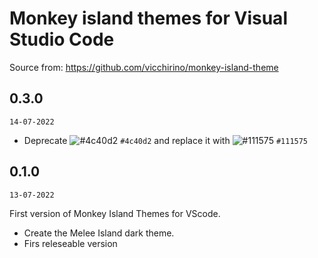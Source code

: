 # Monkey island themes for Visual Studio Code

Source from: https://github.com/vicchirino/monkey-island-theme

## 0.3.0

`14-07-2022`

- Deprecate ![#4c40d2](https://via.placeholder.com/10/4c40d2.png?text=+) `#4c40d2` and replace it with ![#111575](https://via.placeholder.com/10/111575.png?text=+) `#111575`

## 0.1.0

`13-07-2022`

First version of Monkey Island Themes for VScode.
- Create the Melee Island dark theme.
- Firs releseable version
